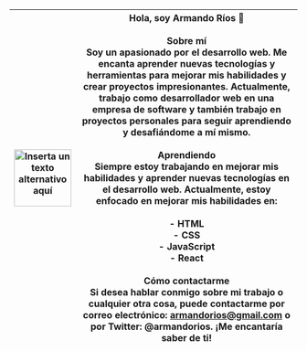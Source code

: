 | <img src="inserta_tu_url_de_imagen_aqui" alt="Inserta un texto alternativo aquí" width="100"> | **Hola, soy Armando Ríos** 👋<br><br>Sobre mí<br>Soy un apasionado por el desarrollo web. Me encanta aprender nuevas tecnologías y herramientas para mejorar mis habilidades y crear proyectos impresionantes. Actualmente, trabajo como desarrollador web en una empresa de software y también trabajo en proyectos personales para seguir aprendiendo y desafiándome a mí mismo.<br><br>Aprendiendo<br>Siempre estoy trabajando en mejorar mis habilidades y aprender nuevas tecnologías en el desarrollo web. Actualmente, estoy enfocado en mejorar mis habilidades en:<br><br>- HTML<br>- CSS<br>- JavaScript<br>- React<br><br>Cómo contactarme<br>Si desea hablar conmigo sobre mi trabajo o cualquier otra cosa, puede contactarme por correo electrónico: armandorios@gmail.com o por Twitter: @armandorios. ¡Me encantaría saber de ti! |
| --- | --- |
